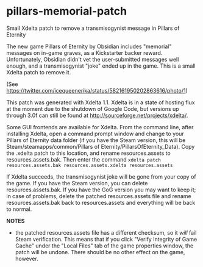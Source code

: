 # pillars-memorial-patch
Small Xdelta patch to remove a transmisogynist message in Pillars of Eternity

The new game Pillars of Eternity by Obsidian includes "memorial" messages on in-game graves, as a Kickstarter backer reward. Unfortunately, Obsidian didn't vet the user-submitted messages well enough, and a transmisogynist "joke" ended up in the game. This is a small Xdelta patch to remove it.

(See https://twitter.com/icequeenerika/status/582161950202863616/photo/1)

This patch was generated with Xdelta 1.1. Xdelta is in a state of hosting flux at the moment due to the shutdown of Google Code, but versions up through 3.0f can still be found at http://sourceforge.net/projects/xdelta/.

Some GUI frontends are available for Xdelta. From the command line, after installing Xdelta, open a command prompt window and change to your Pillars of Eternity data folder (if you have the Steam version, this will be Steam/steamapps/common/Pillars of Eternity/PillarsOfEternity_Data). Copy the .xdelta patch to this location, and rename resources.assets to resources.assets.bak. Then enter the command
`xdelta patch resources.assets.bak resources.assets.xdelta resources.assets`

If Xdelta succeeds, the transmisogynist joke will be gone from your copy of the game. If you have the Steam version, you can delete resources.assets.bak. If you have the GoG version you may want to keep it; in case of problems, delete the patched resources.assets file and rename resources.assets.bak back to resources.assets and everything will be back to normal.

**NOTES**
* the patched resources.assets file has a different checksum, so it *will* fail Steam verification. This means that if you click "Verify Integrity of Game Cache" under the "Local Files" tab of the game properties window, the patch will be undone. There should be no other effect on the game, however.
